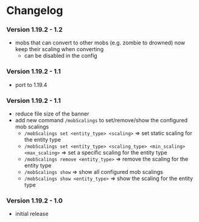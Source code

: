 # Changelog

### Version 1.19.2 - 1.2
- mobs that can convert to other mobs (e.g. zombie to drowned) now keep their scaling when converting
   - can be disabled in the config

### Version 1.19.2 - 1.1
 - port to 1.19.4

### Version 1.19.2 - 1.1
 - reduce file size of the banner
 - add new command `/mobScalings` to set/remove/show the configured mob scalings
     - `/mobScalings set <entity_type> <scaling>` => set static scaling for the entity type
     - `/mobScalings set <entity_type> <scaling_type> <min_scaling> <max_scaling>` => set a specific scaling for the entity type
     - `/mobScalings remove <entity_type>` => remove the scaling for the entity type
     - `/mobScalings show` => show all configured mob scalings
     - `/mobScalings show <entity_type>` => show the scaling for the entity type

### Version 1.19.2 - 1.0
 - initial release
 